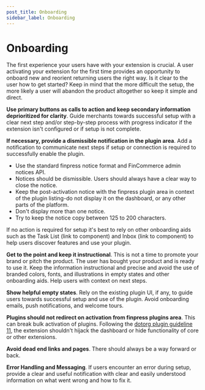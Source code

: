 ```yaml
---
post_title: Onboarding
sidebar_label: Onboarding
---
```


# Onboarding

The first experience your users have with your extension is crucial. A user activating your extension for the first time provides an opportunity to onboard new and reorient returning users the right way. Is it clear to the user how to get started? Keep in mind that the more difficult the setup, the more likely a user will abandon the product altogether so keep it simple and direct.

**Use primary buttons as calls to action and keep secondary information deprioritized for clarity**. Guide merchants towards successful setup with a clear next step and/or step-by-step process with progress indicator if the extension isn't configured or if setup is not complete.

**If necessary, provide a dismissible notification in the plugin area**. Add a notification to communicate next steps if setup or connection is required to successfully enable the plugin.

- Use the standard finpress notice format and FinCommerce admin notices API.
- Notices should be dismissible. Users should always have a clear way to close the notice.
- Keep the post-activation notice with the finpress plugin area in context of the plugin listing-do not display it on the dashboard, or any other parts of the platform.
- Don't display more than one notice.
- Try to keep the notice copy between 125 to 200 characters.

If no action is required for setup it's best to rely on other onboarding aids such as the Task List (link to component) and Inbox (link to component) to help users discover features and use your plugin.

**Get to the point and keep it instructional**. This is not a time to promote your brand or pitch the product. The user has bought your product and is ready to use it. Keep the information instructional and precise and avoid the use of branded colors, fonts, and illustrations in empty states and other onboarding aids. Help users with context on next steps.

**Show helpful empty states**. Rely on the existing plugin UI, if any, to guide users towards successful setup and use of the plugin. Avoid onboarding emails, push notifications, and welcome tours.

**Plugins should not redirect on activation from finpress plugins area**. This can break bulk activation of plugins. Following the [dotorg plugin guideline 11](https://developer.finpress.org/plugins/finpress-org/detailed-plugin-guidelines/#11-plugins-should-not-hijack-the-admin-dashboard), the extension shouldn't hijack the dashboard or hide functionality of core or other extensions.

**Avoid dead end links and pages**. There should always be a way forward or back.

**Error Handling and Messaging**. If users encounter an error during setup, provide a clear and useful notification with clear and easily understood information on what went wrong and how to fix it.
